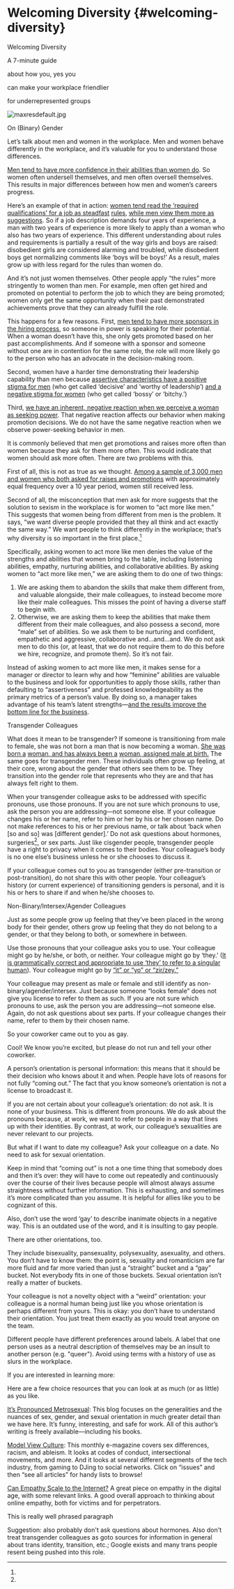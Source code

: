 # Welcoming Diversity {#welcoming-diversity}

Welcoming Diversity

A 7-minute guide

about how you, yes you

can make your workplace friendlier

for underrepresented groups

![maxresdefault.jpg](images/image00.jpg)

On (Binary) Gender

Let’s talk about men and women in the workplace. Men and women behave differently in the workplace, and it’s valuable for you to understand those differences.

[Men tend to have more confidence in their abilities than women do](https://www.google.com/url?q=http://www.theatlantic.com/magazine/archive/2014/05/the-confidence-gap/359815/&sa=D&ust=1454345389628000&usg=AFQjCNGJJAe-t_xLz3-ba6brw5tKWa7Wiw). So women often undersell themselves, and men often oversell themselves. This results in major differences between how men and women’s careers progress.

Here’s an example of that in action: [women tend read the ‘required qualifications’ for a job as steadfast](https://www.google.com/url?q=https://hbr.org/2014/08/why-women-dont-apply-for-jobs-unless-theyre-100-qualified&sa=D&ust=1454345389629000&usg=AFQjCNEztHAJCgjuKvtncH05Z23qH9VGGA) [rules](https://www.google.com/url?q=https://hbr.org/2014/08/why-women-dont-apply-for-jobs-unless-theyre-100-qualified&sa=D&ust=1454345389630000&usg=AFQjCNEImYsehVZfb6oksZiw43rxLtyL6g)[,](https://www.google.com/url?q=https://hbr.org/2014/08/why-women-dont-apply-for-jobs-unless-theyre-100-qualified&sa=D&ust=1454345389630000&usg=AFQjCNEImYsehVZfb6oksZiw43rxLtyL6g) [while men view them more as](https://www.google.com/url?q=https://hbr.org/2014/08/why-women-dont-apply-for-jobs-unless-theyre-100-qualified&sa=D&ust=1454345389630000&usg=AFQjCNEImYsehVZfb6oksZiw43rxLtyL6g) [suggestions](https://www.google.com/url?q=https://hbr.org/2014/08/why-women-dont-apply-for-jobs-unless-theyre-100-qualified&sa=D&ust=1454345389631000&usg=AFQjCNGjY0ptVokYUIYNCZ-WiZcm85qvHA). So if a job description demands four years of experience, a man with two years of experience is more likely to apply than a woman who also has two years of experience. This different understanding about rules and requirements is partially a result of the way girls and boys are raised: disobedient girls are considered alarming and troubled, while disobedient boys get normalizing comments like ‘boys will be boys!’ As a result, males grow up with less regard for the rules than women do.

And it’s not just women themselves. Other people apply “the rules” more stringently to women than men. For example, men often get hired and promoted on potential to perform the job to which they are being promoted; women only get the same opportunity when their past demonstrated achievements prove that they can already fulfill the role.

This happens for a few reasons. First, [men tend to have more sponsors in the hiring process](https://www.google.com/url?q=https://hbr.org/2010/09/why-men-still-get-more-promotions-than-women&sa=D&ust=1454345389634000&usg=AFQjCNFd6fjJHXYSGmHAfb7AyPqDk1smmA), so someone in power is speaking for their potential. When a woman doesn’t have this, she only gets promoted based on her past accomplishments. And if someone with a sponsor and someone without one are in contention for the same role, the role will more likely go to the person who has an advocate in the decision-making room.

Second, women have a harder time demonstrating their leadership capability than men because [assertive characteristics have a positive stigma for men](https://www.google.com/url?q=http://www.workforce.com/articles/20887-bossy-rants&sa=D&ust=1454345389636000&usg=AFQjCNEP3BDoQ5g6TNIcQBnqyLa7QVQIAA) (who get called ‘decisive’ and ‘worthy of leadership’) [and a negative stigma for women](https://www.google.com/url?q=http://www.workforce.com/articles/20887-bossy-rants&sa=D&ust=1454345389637000&usg=AFQjCNHoN7SxdXFDuOWmId6vhsLOlXJJ8A) (who get called ‘bossy’ or ‘bitchy.’)

Third, [we have an inherent, negative reaction when we perceive a woman as seeking power](https://www.google.com/url?q=http://gap.hks.harvard.edu/price-power-power-seeking-and-backlash-against-female-politicians&sa=D&ust=1454345389638000&usg=AFQjCNGDB55rUoIT-ZkYsJOxNCySWHpOOw). That negative reaction affects our behavior when making promotion decisions. We do not have the same negative reaction when we observe power-seeking behavior in men.

It is commonly believed that men get promotions and raises more often than women because they ask for them more often. This would indicate that women should ask more often. There are two problems with this.

First of all, this is not as true as we thought. [Among a sample of 3,000 men and women who both asked for raises and promotions](https://www.google.com/url?q=http://www.catalyst.org/knowledge/myth-ideal-worker-does-doing-all-right-things-really-get-women-ahead&sa=D&ust=1454345389639000&usg=AFQjCNFlcrs2FzigGsOA82C8e3q28hq1gA) with approximately equal frequency over a 10 year period, women still received less.   

Second of all, the misconception that men ask for more suggests that the solution to sexism in the workplace is for women to “act more like men.” This suggests that women being from different from men is the problem. It says, “we want diverse people provided that they all think and act exactly the same way.” We want people to think differently in the workplace; that’s why diversity is so important in the first place.[^a]

Specifically, asking women to act more like men denies the value of the strengths and abilities that women bring to the table, including listening abilities, empathy, nurturing abilities, and collaborative abilities. By asking women to “act more like men,” we are asking them to do one of two things:

1.  We are asking them to abandon the skills that make them different from, and valuable alongside, their male colleagues, to instead become more like their male colleagues. This misses the point of having a diverse staff to begin with.
2.  Otherwise, we are asking them to keep the abilities that make them different from their male colleagues, and also possess  a second, more “male” set of abilities. So we ask them to be nurturing and confident, empathetic and aggressive, collaborative and...and...and. We do not ask men to do this (or, at least, that we do not require them to do this before we hire, recognize, and promote them). So it’s not fair.

Instead of asking women to act more like men, it makes sense for a manager or director to learn why and how “feminine” abilities are valuable to the business and look for opportunities to apply those skills, rather than defaulting to “assertiveness” and professed knowledgeability as the primary metrics of a person’s value. By doing so, a manager takes advantage of his team’s latent strengths—[and the results improve the bottom line for the business](https://www.google.com/url?q=http://www.forbes.com/sites/womensmedia/2012/05/07/a-balance-of-both-masculine-and-feminine-strengths-the-bottom-line-benefit/&sa=D&ust=1454345389649000&usg=AFQjCNFo0n6IPciD4_Dov5QfLCyNdn0qZg).

Transgender Colleagues

What does it mean to be transgender? If someone is transitioning from male to female, she was not born a man that is now becoming a woman. [She was born a](https://www.google.com/url?q=http://blog.ted.com/7-talks-on-the-transgender-experience/&sa=D&ust=1454345389651000&usg=AFQjCNFjBleOVtz2-CY6SQsuNKy6HVa2TA) [woman](https://www.google.com/url?q=http://blog.ted.com/7-talks-on-the-transgender-experience/&sa=D&ust=1454345389651000&usg=AFQjCNFjBleOVtz2-CY6SQsuNKy6HVa2TA)[, and has always been a](https://www.google.com/url?q=http://blog.ted.com/7-talks-on-the-transgender-experience/&sa=D&ust=1454345389652000&usg=AFQjCNFMFvj1qAs2vKJ5LqPmUx9YdFA1Lg) [woman](https://www.google.com/url?q=http://blog.ted.com/7-talks-on-the-transgender-experience/&sa=D&ust=1454345389652000&usg=AFQjCNFMFvj1qAs2vKJ5LqPmUx9YdFA1Lg)[, assigned male at birth.](https://www.google.com/url?q=http://blog.ted.com/7-talks-on-the-transgender-experience/&sa=D&ust=1454345389653000&usg=AFQjCNGGT4bvD62ObYGKF6u6XdxalEoBwg) The same goes for transgender men. These individuals often grow up feeling, at their core, wrong about the gender that others see them to be. They transition into the gender role that represents who they are and that has always felt right to them.

When your transgender colleague asks to be addressed with specific pronouns, use those pronouns. If you are not sure which pronouns to use, ask the person you are addressing—not someone else. If your colleague changes his or her name, refer to him or her by his or her chosen name. Do not make references to his or her previous name, or talk about ‘back when [so and so] was [different gender].’  Do not ask questions about hormones, surgeries[^b], or sex parts. Just like cisgender people, transgender people have a right to privacy when it comes to their bodies. Your colleague’s body is no one else’s business unless he or she chooses to discuss it.

If your colleague comes out to you as transgender (either pre-transition or post-transition), do not share this with other people. Your colleague’s history (or current experience) of transitioning genders is personal, and it is his or hers to share if and when he/she chooses to.

Non-Binary/Intersex/Agender Colleagues

Just as some people grow up feeling that they’ve been placed in the wrong body for their gender, others grow up feeling that they do not belong to a gender, or that they belong to both, or somewhere in between.

Use those pronouns that your colleague asks you to use. Your colleague might go by he/she, or both, or neither. Your colleague might go by ‘they.’ ([It is grammatically correct and appropriate to use ‘they’ to refer to a singular human](https://www.google.com/url?q=http://www.wsj.com/articles/can-they-be-accepted-as-a-singular-pronoun-1428686651&sa=D&ust=1454345389660000&usg=AFQjCNGwbHV91VMraUuAvEqVQF_HeO0pYw)). Your colleague might go by [“it” or “yo” or “zir/zey.”](https://www.google.com/url?q=http://pronoun.is/&sa=D&ust=1454345389661000&usg=AFQjCNEAR-GYWfRPsJschb-ScsLjxHY96Q) 

Your colleague may present as male or female and still identify as non-binary/agender/intersex. Just because someone “looks female” does not give you license to refer to them as such. If you are not sure which pronouns to use, ask the person you are addressing—not someone else. Again, do not ask questions about sex parts. If your colleague changes their name, refer to them by their chosen name.

So your coworker came out to you as gay.

Cool! We know you’re excited, but please do not run and tell your other coworker.

A person’s orientation is personal information: this means that it should be their decision who knows about it and when. People have lots of reasons for not fully “coming out.” The fact that you know someone’s orientation is not a license to broadcast it.

If you are not certain about your colleague’s orientation: do not ask. It is none of your business. This is different from pronouns. We do ask about the pronouns because, at work, we want to refer to people in a way that lines up with their identities. By contrast, at work, our colleague’s sexualities are never relevant to our projects.

But what if I want to date my colleague? Ask your colleague on a date. No need to ask for sexual orientation.

Keep in mind that “coming out” is not a one time thing that somebody does and then it’s over: they will have to come out repeatedly and continuously over the course of their lives because people will almost always assume straightness without further information. This is exhausting, and sometimes it’s more complicated than you assume. It is helpful for allies like you to be cognizant of this.

Also, don’t use the word ‘gay’ to describe inanimate objects in a negative way. This is an outdated use of the word, and it is insulting to gay people.

There are other orientations, too.

They include bisexuality, pansexuality, polysexuality, asexuality, and others. You don’t have to know them: the point is, sexuality and romanticism are far more fluid and far more varied than just a “straight” bucket and a “gay” bucket. Not everybody fits in one of those buckets. Sexual orientation isn’t really a matter of buckets.

Your colleague is not a novelty object with a “weird” orientation: your colleague is a normal human being just like you whose orientation is perhaps different from yours. This is okay: you don’t have to understand their orientation. You just treat them exactly as you would treat anyone on the team.

Different people have different preferences around labels. A label that one person uses as a neutral description of themselves may be an insult to another person (e.g. "queer"). Avoid using terms with a history of use as slurs in the workplace.

If you are interested in learning more:

Here are a few choice resources that you can look at as much (or as little) as you like.

[It’s Pronounced Metrosexual](https://www.google.com/url?q=http://itspronouncedmetrosexual.com/&sa=D&ust=1454345389673000&usg=AFQjCNFdPOgKazza5iKdNTaGZYUiOxmtyQ): This blog focuses on the generalities and the nuances of sex, gender, and sexual orientation in much greater detail than we have here. It’s funny, interesting, and safe for work. All of this author’s writing is freely available—including his books.

[Model View Culture](https://www.google.com/url?q=https://modelviewculture.com/&sa=D&ust=1454345389674000&usg=AFQjCNF6B-zi908X8tLZTiixpC7kvosq3A): This monthly e-magazine covers sex differences, racism, and ableism. It looks at codes of conduct, intersectional movements, and more. And it looks at several different segments of the tech industry, from gaming to DJing to social networks. Click on “issues” and then “see all articles” for handy lists to browse!

[Can Empathy Scale to the Internet?](https://www.google.com/url?q=https://medium.com/@sanspoint/can-empathy-scale-to-the-internet-3fd71acc917a%23.7dywgv2fi&sa=D&ust=1454345389675000&usg=AFQjCNEoAr43uKHuhTjtaSlFBmKn7Kt2Bw) A great piece on empathy in the digital age, with some relevant links. A good overall approach to thinking about online empathy, both for victims and for perpetrators.

This is really well phrased paragraph

Suggestion: also probably don't ask questions about hormones. Also don't treat transgender colleagues as goto sources for information in general about trans identity, transition, etc.; Google exists and many trans people resent being pushed into this role.

[^a]: 

[^b]: